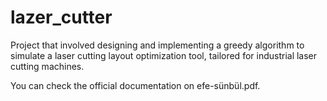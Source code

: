 # lazer_cutter

Project that involved designing and implementing a greedy algorithm to simulate a laser cutting layout
optimization tool, tailored for industrial laser cutting machines.

You can check the official documentation on efe-sünbül.pdf.
